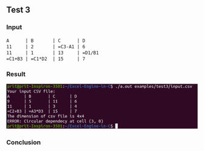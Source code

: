 ## Test 3

### Input

```
A      | B       | C      | D 
11     | 2       | =C3-A1 | 6
11     | 1       | 13     | =D1/B1
=C1+B3 | =C1*D2  | 15     | 7
```

### Result

<img src = "../../assets/test3.jpeg" alt="Test 3 results available in assets folder">

### Conclusion